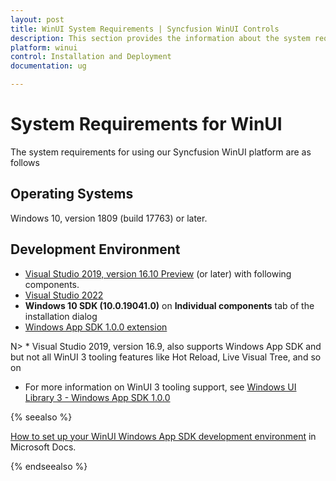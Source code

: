 ```yaml
---
layout: post
title: WinUI System Requirements | Syncfusion WinUI Controls
description: This section provides the information about the system requirements for WinUI - Windows App SDK platform.
platform: winui
control: Installation and Deployment
documentation: ug

---
```


# System Requirements for WinUI

The system requirements for using our Syncfusion WinUI platform are as follows

## Operating Systems

Windows 10, version 1809 (build 17763) or later.

## Development Environment

* [Visual Studio 2019, version 16.10 Preview](https://visualstudio.microsoft.com/vs/preview/) (or later) with following components. 
* [Visual Studio 2022](https://visualstudio.microsoft.com/downloads/)
* <b>Windows 10 SDK (10.0.19041.0)</b> on <b>Individual components</b> tab of the installation dialog 
* [Windows App SDK 1.0.0 extension](https://marketplace.visualstudio.com/items?itemName=ProjectReunion.MicrosoftProjectReunion)

N> * Visual Studio 2019, version 16.9, also supports Windows App SDK and but not all WinUI 3 tooling features like Hot Reload, Live Visual Tree, and so on 
* For more information on WinUI 3 tooling support, see [Windows UI Library 3 - Windows App SDK 1.0.0](https://docs.microsoft.com/en-us/windows/apps/winui/winui3/)


{% seealso %}

[How to set up your WinUI Windows App SDK development environment](https://docs.microsoft.com/en-us/windows/apps/windows-app-sdk/set-up-your-development-environment?tabs=visual-studio-2019) in Microsoft Docs.

{% endseealso %}